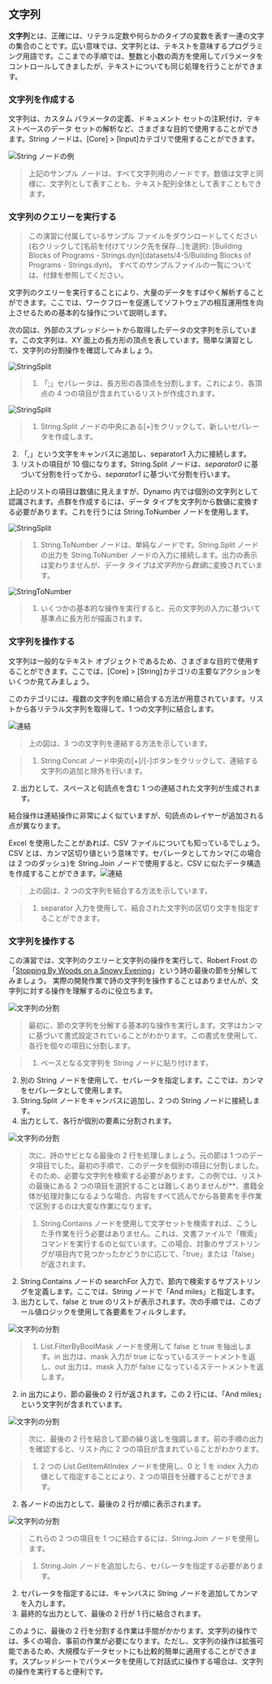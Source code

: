 

## 文字列

**文字列**とは、正確には、リテラル定数や何らかのタイプの変数を表す一連の文字の集合のことです。広い意味では、文字列とは、テキストを意味するプログラミング用語です。ここまでの手順では、整数と小数の両方を使用してパラメータをコントロールしてきましたが、テキストについても同じ処理を行うことができます。

### 文字列を作成する

文字列は、カスタム パラメータの定義、ドキュメント セットの注釈付け、テキストベースのデータ セットの解析など、さまざまな目的で使用することができます。String ノードは、[Core] > [Input]カテゴリで使用することができます。

![String ノードの例](images/4-4/4-4-1-005.png)

> 上記のサンプル ノードは、すべて文字列用のノードです。数値は文字と同様に、文字列として表すことも、テキスト配列全体として表すこともできます。

### 文字列のクエリーを実行する

> この演習に付属しているサンプル ファイルをダウンロードしてください(右クリックして[名前を付けてリンク先を保存...]を選択): [Building Blocks of Programs - Strings.dyn](datasets/4-5/Building Blocks of Programs - Strings.dyn)。 すべてのサンプルファイルの一覧については、付録を参照してください。

文字列のクエリーを実行することにより、大量のデータをすばやく解析することができます。ここでは、ワークフローを促進してソフトウェアの相互運用性を向上させるための基本的な操作について説明します。

次の図は、外部のスプレッドシートから取得したデータの文字列を示しています。この文字列は、XY 面上の長方形の頂点を表しています。簡単な演習として、文字列の分割操作を確認してみましょう。

![StringSplit](images/4-4/4-4-1-001.png)

> 1. 「;」セパレータは、長方形の各頂点を分割します。これにより、各頂点の 4 つの項目が含まれているリストが作成されます。

![StringSplit](images/4-4/4-4-1-003.png)

> 1. String.Split ノードの中央にある[*+*]をクリックして、新しいセパレータを作成します。
2. 「*,*」という文字をキャンバスに追加し、separator1 入力に接続します。
3. リストの項目が 10 個になります。String.Split ノードは、*separator0* に基づいて分割を行ってから、*separator1* に基づいて分割を行います。

上記のリストの項目は数値に見えますが、Dynamo 内では個別の文字列として認識されます。点群を作成するには、データ タイプを文字列から数値に変換する必要があります。これを行うには String.ToNumber ノードを使用します。

![StringSplit](images/4-4/4-4-1-002.png)

> 1. String.ToNumber ノードは、単純なノードです。String.Split ノードの出力を String.ToNumber ノードの入力に接続します。出力の表示は変わりませんが、データ タイプは*文字列*から*数値*に変換されています。

![StringToNumber](images/4-4/4-4-1-004.png)

> 1. いくつかの基本的な操作を実行すると、元の文字列の入力に基づいて基準点に長方形が描画されます。

### 文字列を操作する

文字列は一般的なテキスト オブジェクトであるため、さまざまな目的で使用することができます。ここでは、[Core] > [String]カテゴリの主要なアクションをいくつか見てみましょう。

このカテゴリには、複数の文字列を順に結合する方法が用意されています。リストから各リテラル文字列を取得して、1 つの文字列に結合します。

![連結](images/4-4/4-4-1-007.png)

> 上の図は、3 つの文字列を連結する方法を示しています。

> 1. String.Concat ノード中央の[+]/[-]ボタンをクリックして、連結する文字列の追加と除外を行います。
2. 出力として、スペースと句読点を含む 1 つの連結された文字列が生成されます。

結合操作は連結操作に非常によく似ていますが、句読点のレイヤーが追加される点が異なります。

Excel を使用したことがあれば、CSV ファイルについても知っているでしょう。CSV とは、カンマ区切り値という意味です。セパレータとしてカンマ(この場合は 2 つのダッシュ)を String.Join ノードで使用すると、CSV に似たデータ構造を作成することができます。![連結](images/4-4/4-4-1-006.png)

> 上の図は、2 つの文字列を結合する方法を示しています。

> 1. separator 入力を使用して、結合された文字列の区切り文字を指定することができます。

### 文字列を操作する

この演習では、文字列のクエリーと文字列の操作を実行して、Robert Frost の「[Stopping By Woods on a Snowy Evening](http://www.poetryfoundation.org/poem/171621)」という詩の最後の節を分解してみましょう。 実際の開発作業で詩の文字列を操作することはありませんが、文字列に対する操作を理解するのに役立ちます。

![文字列の分割](images/4-4/4-4-4/00.png)

> 最初に、節の文字列を分解する基本的な操作を実行します。文字はカンマに基づいて書式設定されていることがわかります。この書式を使用して、各行を個々の項目に分割します。

> 1. ベースとなる文字列を String ノードに貼り付けます。
2. 別の String ノードを使用して、セパレータを指定します。ここでは、カンマをセパレータとして使用します。
3. String.Split ノードをキャンバスに追加し、2 つの String ノードに接続します。
4. 出力として、各行が個別の要素に分割されます。

![文字列の分割](images/4-4/4-4-4/01.png)

> 次に、詩のサビとなる最後の 2 行を処理しましょう。元の節は 1 つのデータ項目でした。最初の手順で、このデータを個別の項目に分割しました。そのため、必要な文字列を検索する必要があります。この例では、リストの最後にある 2 つの項目を選択することは難しくありませんが**、書籍全体が処理対象になるような場合、内容をすべて読んでから各要素を手作業で区別するのは大変な作業になります。

> 1. String.Contains ノードを使用して文字セットを検索すれば、こうした手作業を行う必要はありません。これは、文書ファイルで「検索」コマンドを実行するのと似ています。この場合、対象のサブストリングが項目内で見つかったかどうかに応じて、「true」または「false」が返されます。
2. String.Contains ノードの searchFor 入力で、節内で検索するサブストリングを定義します。ここでは、String ノードで「And miles」と指定します。
3. 出力として、false と true のリストが表示されます。次の手順では、このブール値ロジックを使用して各要素をフィルタします。

![文字列の分割](images/4-4/4-4-4/02.png)

> 1. List.FilterByBoolMask ノードを使用して false と true を抽出します。in 出力は、mask 入力が true になっているステートメントを返し、out 出力は、mask 入力が false になっているステートメントを返します。
2. in 出力により、節の最後の 2 行が返されます。この 2 行には、「And miles」という文字列が含まれています。

![文字列の分割](images/4-4/4-4-4/03.png)

> 次に、最後の 2 行を結合して節の繰り返しを強調します。前の手順の出力を確認すると、リスト内に 2 つの項目が含まれていることがわかります。

> 1. 2 つの List.GetItemAtIndex ノードを使用し、0 と 1 を index 入力の値として指定することにより、2 つの項目を分離することができます。
2. 各ノードの出力として、最後の 2 行が順に表示されます。

![文字列の分割](images/4-4/4-4-4/04.png)

> これらの 2 つの項目を 1 つに結合するには、String.Join ノードを使用します。

> 1. String.Join ノードを追加したら、セパレータを指定する必要があります。
2. セパレータを指定するには、キャンバスに String ノードを追加してカンマを入力します。
3. 最終的な出力として、最後の 2 行が 1 行に結合されます。

このように、最後の 2 行を分割する作業は手間がかかります。文字列の操作では、多くの場合、事前の作業が必要になります。ただし、文字列の操作は拡張可能であるため、大規模なデータセットにも比較的簡単に適用することができます。スプレッドシートでパラメータを使用して対話式に操作する場合は、文字列の操作を実行すると便利です。

